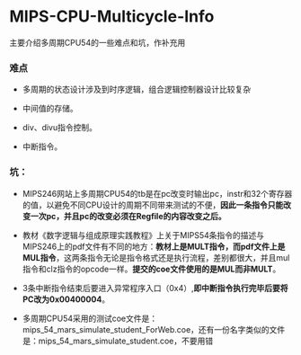 # MIPS-CPU-Multicycle-Info
主要介绍多周期CPU54的一些难点和坑，作补充用

### 难点

- 多周期的状态设计涉及到时序逻辑，组合逻辑控制器设计比较复杂

- 中间值的存储。

- div、divu指令控制。

- 中断指令。

### 坑：

- MIPS246网站上多周期CPU54的tb是在pc改变时输出pc，instr和32个寄存器的值，以避免不同CPU设计的周期不同带来测试的不便，**因此一条指令只能改变一次pc，并且pc的改变必须在Regfile的内容改变之后。**

- 教材《数字逻辑与组成原理实践教程》上关于MIPS54条指令的描述与MIPS246上的pdf文件有不同的地方：**教材上是MULT指令，而pdf文件上是MUL指令**，这两条指令无论是指令格式还是执行流程，差别都很大，并且mul指令和clz指令的opcode一样。**提交的coe文件使用的是MUL而非MULT**。

- 3条中断指令结束后要进入异常程序入口（0x4）,**即中断指令执行完毕后要将PC改为0x00400004**。

- 多周期CPU54采用的测试coe文件是：mips_54_mars_simulate_student_ForWeb.coe，还有一份名字类似的文件是：mips_54_mars_simulate_student.coe，不要用错
